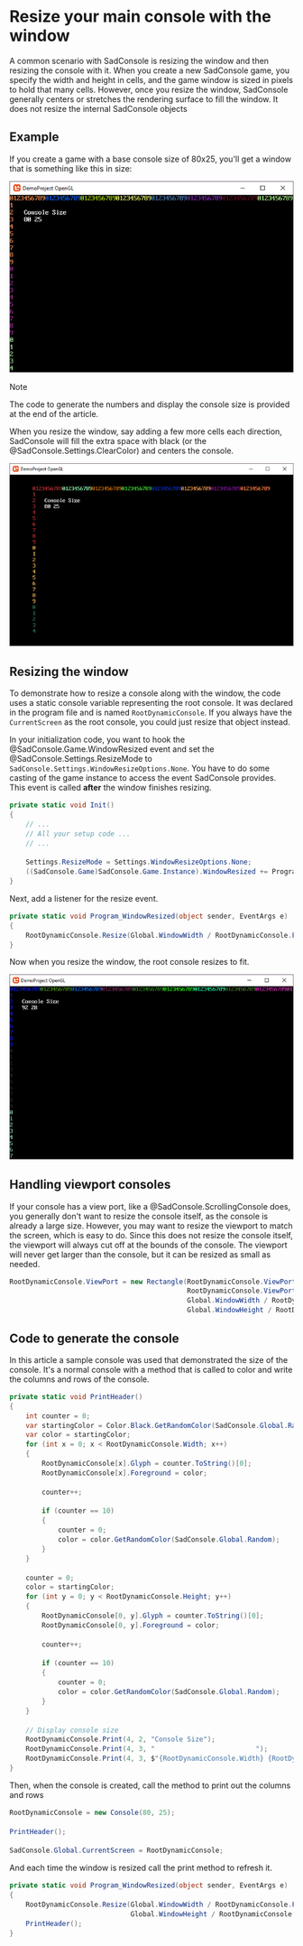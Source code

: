 # Resize your main console with the window

A common scenario with SadConsole is resizing the window and then resizing the console with it. When you create a new SadConsole game, you specify the width and height in cells, and the game window is sized in pixels to hold that many cells. However, once you resize the window, SadConsole generally centers or stretches the rendering surface to fill the window. It does not resize the internal SadConsole objects

## Example

If you create a game with a base console size of 80x25, you'll get a window that is something like this in size:

![Picture of sadconsole game window with numbers for each column](../images/how-to-resize-a-console-with-the-window/starting-console.png)

>[!NOTE]
>The code to generate the numbers and display the console size is provided at the end of the article.

When you resize the window, say adding a few more cells each direction, SadConsole will fill the extra space with black (or the @SadConsole.Settings.ClearColor) and centers the console.

![Picture of sadconsole game window with numbers for each column and more columns than before](../images/how-to-resize-a-console-with-the-window/normal-resize.png)

## Resizing the window

To demonstrate how to resize a console along with the window, the code uses a static console variable representing the root console. It was declared in the program file and is named `RootDynamicConsole`. If you always have the `CurrentScreen` as the root console, you could just resize that object instead.

In your initialization code, you want to hook the @SadConsole.Game.WindowResized event and set the @SadConsole.Settings.ResizeMode to `SadConsole.Settings.WindowResizeOptions.None`. You have to do some casting of the game instance to access the event SadConsole provides. This event is called **after** the window finishes resizing.

```csharp
private static void Init()
{
    // ...
    // All your setup code ...
    // ...

    Settings.ResizeMode = Settings.WindowResizeOptions.None;
    ((SadConsole.Game)SadConsole.Game.Instance).WindowResized += Program_WindowResized;
}
```

Next, add a listener for the resize event.

```csharp
private static void Program_WindowResized(object sender, EventArgs e)
{
    RootDynamicConsole.Resize(Global.WindowWidth / RootDynamicConsole.Font.Size.X, Global.WindowHeight / RootDynamicConsole.Font.Size.Y, false);
}
```

Now when you resize the window, the root console resizes to fit.

![picture of sadconsole with a dynamic resized console](../images/how-to-resize-a-console-with-the-window/dynamic-resize.png)


## Handling viewport consoles

If your console has a view port, like a @SadConsole.ScrollingConsole does, you generally don't want to resize the console itself, as the console is already a large size. However, you may want to resize the viewport to match the screen, which is easy to do. Since this does not resize the console itself, the viewport will always cut off at the bounds of the console. The viewport will never get larger than the console, but it can be resized as small as needed.

```csharp
RootDynamicConsole.ViewPort = new Rectangle(RootDynamicConsole.ViewPort.X, 
                                            RootDynamicConsole.ViewPort.Y, 
                                            Global.WindowWidth / RootDynamicConsole.Font.Size.X, 
                                            Global.WindowHeight / RootDynamicConsole.Font.Size.Y);
```

## Code to generate the console

In this article a sample console was used that demonstrated the size of the console. It's a normal console with a method that is called to color and write the columns and rows of the console. 

```csharp
private static void PrintHeader()
{
    int counter = 0;
    var startingColor = Color.Black.GetRandomColor(SadConsole.Global.Random);
    var color = startingColor;
    for (int x = 0; x < RootDynamicConsole.Width; x++)
    {
        RootDynamicConsole[x].Glyph = counter.ToString()[0];
        RootDynamicConsole[x].Foreground = color;
                
        counter++;

        if (counter == 10)
        {
            counter = 0;
            color = color.GetRandomColor(SadConsole.Global.Random);
        }
    }
    
    counter = 0;
    color = startingColor;
    for (int y = 0; y < RootDynamicConsole.Height; y++)
    {
        RootDynamicConsole[0, y].Glyph = counter.ToString()[0];
        RootDynamicConsole[0, y].Foreground = color;

        counter++;

        if (counter == 10)
        {
            counter = 0;
            color = color.GetRandomColor(SadConsole.Global.Random);
        }
    }

    // Display console size
    RootDynamicConsole.Print(4, 2, "Console Size");
    RootDynamicConsole.Print(4, 3, "                         ");
    RootDynamicConsole.Print(4, 3, $"{RootDynamicConsole.Width} {RootDynamicConsole.Height}");
}
```

Then, when the console is created, call the method to print out the columns and rows

```csharp
RootDynamicConsole = new Console(80, 25);

PrintHeader();

SadConsole.Global.CurrentScreen = RootDynamicConsole;
```

And each time the window is resized call the print method to refresh it.

```csharp
private static void Program_WindowResized(object sender, EventArgs e)
{
    RootDynamicConsole.Resize(Global.WindowWidth / RootDynamicConsole.Font.Size.X, 
                              Global.WindowHeight / RootDynamicConsole.Font.Size.Y, false);
    PrintHeader();
}
```